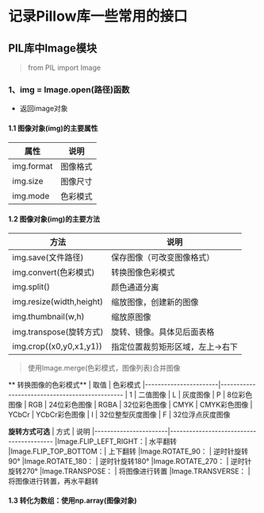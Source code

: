 # 记录Pillow库一些常用的接口
## PIL库中Image模块
>from PIL import Image
### 1、img = Image.open(路径)函数
* 返回image对象
#### 1.1 图像对象(img)的主要属性
|       属性            |       说明                    
|-----------------------|--------------------------------------------
|       img.format      |       图像格式
|       img.size        |       图像尺寸
|       img.mode        |       色彩模式



#### 1.2 图像对象(img)的主要方法
|       方法            |       说明
|-----------------------|----------------------------------
|   img.save(文件路径)      |保存图像（可改变图像格式）
|   img.convert(色彩模式)   |转换图像色彩模式
|   img.split()             |颜色通道分离
|   img.resize(width,height)|缩放图像，创建新的图像
|   img.thumbnail(w,h)      |缩放原图像
|   img.transpose(旋转方式) |旋转、镜像。具体见后面表格
|   img.crop((x0,y0,x1,y1)) |指定位置裁剪矩形区域，左上->右下
>使用Image.merge(色彩模式，图像列表)合并图像

** 转换图像的色彩模式**
|       取值            |       色彩模式
|-----------------------|-----------------------------------------------
|       1               |        二值图像
|       L               |        灰度图像
|       P               |        8位彩色图像
|       RGB             |        24位彩色图像
|       RGBA            |        32位彩色图像
|       CMYK            |        CMYK彩色图像
|       YCbCr           |        YCbCr彩色图像
|       I               |        32位整型灰度图像
|       F               |        32位浮点灰度图像

**旋转方式可选**
|   方式                |   说明
|-----------------------|-----------------------------------------
|Image.FLIP_LEFT_RIGHT：|         水平翻转
|Image.FLIP_TOP_BOTTOM：|         上下翻转
|Image.ROTATE_90：      |         逆时针旋转90°
|Image.ROTATE_180：     |         逆时针旋转180°
|Image.ROTATE_270：     |         逆时针旋转270°
|Image.TRANSPOSE：      |         将图像进行转置
|Image.TRANSVERSE：     |         将图像进行转置，再水平翻转

#### 1.3 转化为数组：使用np.array(图像对象)